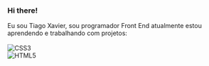 ### Hi there!
Eu sou Tiago Xavier, sou programador Front End atualmente estou aprendendo e trabalhando com projetos:
<br>
<br>
<img>![CSS3](https://img.shields.io/badge/css3-%231572B6.svg?style=for-the-badge&logo=css3&logoColor=white)
<br>
![HTML5](https://img.shields.io/badge/html5-%23E34F26.svg?style=for-the-badge&logo=html5&logoColor=white)

